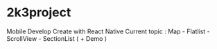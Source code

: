# 2k3project
Mobile Develop
Create with React Native 
Current topic : Map - Flatlist - ScrollView - SectionList ( + Demo )
